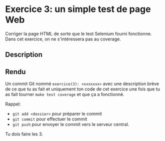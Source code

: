 # Exercice 3: un simple test de page Web

Corriger la page HTML de sorte que le test Selenium fourni fonctionne. Dans cet exercice, on ne s'intéressera pas au coverage.

## Description


## Rendu

Un commit Git nommé `exercice(3): <xxxxxxx>` avec une description brève de ce que tu as fait et uniquement ton code de cet exercice une fois que tu as fait tourner `make test coverage` et que ça a fonctionné.

Rappel:

- `git add <dossier>` pour préparer le commit
- `git commit` pour effectuer le commit
- `git push` pour envoyer le commit vers le serveur central.

Tu dois faire les 3.
